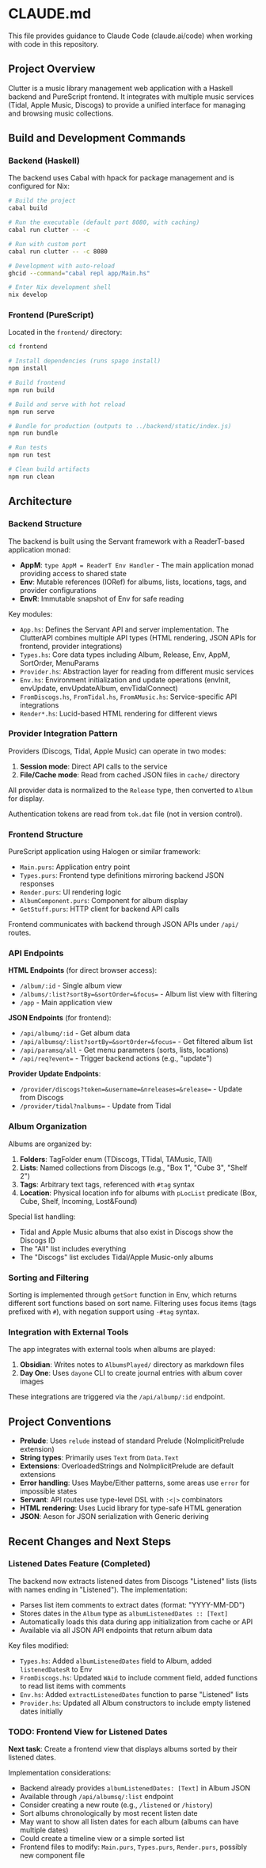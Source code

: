 # CLAUDE.md

This file provides guidance to Claude Code (claude.ai/code) when working with code in this repository.

## Project Overview

Clutter is a music library management web application with a Haskell backend and PureScript frontend. It integrates with multiple music services (Tidal, Apple Music, Discogs) to provide a unified interface for managing and browsing music collections.

## Build and Development Commands

### Backend (Haskell)

The backend uses Cabal with hpack for package management and is configured for Nix:

```bash
# Build the project
cabal build

# Run the executable (default port 8080, with caching)
cabal run clutter -- -c

# Run with custom port
cabal run clutter -- -c 8080

# Development with auto-reload
ghcid --command="cabal repl app/Main.hs"

# Enter Nix development shell
nix develop
```

### Frontend (PureScript)

Located in the `frontend/` directory:

```bash
cd frontend

# Install dependencies (runs spago install)
npm install

# Build frontend
npm run build

# Build and serve with hot reload
npm run serve

# Bundle for production (outputs to ../backend/static/index.js)
npm run bundle

# Run tests
npm run test

# Clean build artifacts
npm run clean
```

## Architecture

### Backend Structure

The backend is built using the Servant framework with a ReaderT-based application monad:

- **AppM**: `type AppM = ReaderT Env Handler` - The main application monad providing access to shared state
- **Env**: Mutable references (IORef) for albums, lists, locations, tags, and provider configurations
- **EnvR**: Immutable snapshot of Env for safe reading

Key modules:

- `App.hs`: Defines the Servant API and server implementation. The ClutterAPI combines multiple API types (HTML rendering, JSON APIs for frontend, provider integrations)
- `Types.hs`: Core data types including Album, Release, Env, AppM, SortOrder, MenuParams
- `Provider.hs`: Abstraction layer for reading from different music services
- `Env.hs`: Environment initialization and update operations (envInit, envUpdate, envUpdateAlbum, envTidalConnect)
- `FromDiscogs.hs`, `FromTidal.hs`, `FromAMusic.hs`: Service-specific API integrations
- `Render*.hs`: Lucid-based HTML rendering for different views

### Provider Integration Pattern

Providers (Discogs, Tidal, Apple Music) can operate in two modes:
1. **Session mode**: Direct API calls to the service
2. **File/Cache mode**: Read from cached JSON files in `cache/` directory

All provider data is normalized to the `Release` type, then converted to `Album` for display.

Authentication tokens are read from `tok.dat` file (not in version control).

### Frontend Structure

PureScript application using Halogen or similar framework:

- `Main.purs`: Application entry point
- `Types.purs`: Frontend type definitions mirroring backend JSON responses
- `Render.purs`: UI rendering logic
- `AlbumComponent.purs`: Component for album display
- `GetStuff.purs`: HTTP client for backend API calls

Frontend communicates with backend through JSON APIs under `/api/` routes.

### API Endpoints

**HTML Endpoints** (for direct browser access):
- `/album/:id` - Single album view
- `/albums/:list?sortBy=&sortOrder=&focus=` - Album list view with filtering
- `/app` - Main application view

**JSON Endpoints** (for frontend):
- `/api/albumq/:id` - Get album data
- `/api/albumsq/:list?sortBy=&sortOrder=&focus=` - Get filtered album list
- `/api/paramsq/all` - Get menu parameters (sorts, lists, locations)
- `/api/req?event=` - Trigger backend actions (e.g., "update")

**Provider Update Endpoints**:
- `/provider/discogs?token=&username=&nreleases=&release=` - Update from Discogs
- `/provider/tidal?nalbums=` - Update from Tidal

### Album Organization

Albums are organized by:
1. **Folders**: TagFolder enum (TDiscogs, TTidal, TAMusic, TAll)
2. **Lists**: Named collections from Discogs (e.g., "Box 1", "Cube 3", "Shelf 2")
3. **Tags**: Arbitrary text tags, referenced with `#tag` syntax
4. **Location**: Physical location info for albums with `pLocList` predicate (Box, Cube, Shelf, Incoming, Lost&Found)

Special list handling:
- Tidal and Apple Music albums that also exist in Discogs show the Discogs ID
- The "All" list includes everything
- The "Discogs" list excludes Tidal/Apple Music-only albums

### Sorting and Filtering

Sorting is implemented through `getSort` function in Env, which returns different sort functions based on sort name.
Filtering uses focus items (tags prefixed with `#`), with negation support using `-#tag` syntax.

### Integration with External Tools

The app integrates with external tools when albums are played:
1. **Obsidian**: Writes notes to `AlbumsPlayed/` directory as markdown files
2. **Day One**: Uses `dayone` CLI to create journal entries with album cover images

These integrations are triggered via the `/api/albump/:id` endpoint.

## Project Conventions

- **Prelude**: Uses `relude` instead of standard Prelude (NoImplicitPrelude extension)
- **String types**: Primarily uses `Text` from `Data.Text`
- **Extensions**: OverloadedStrings and NoImplicitPrelude are default extensions
- **Error handling**: Uses Maybe/Either patterns, some areas use `error` for impossible states
- **Servant**: API routes use type-level DSL with `:<|>` combinators
- **HTML rendering**: Uses Lucid library for type-safe HTML generation
- **JSON**: Aeson for JSON serialization with Generic deriving

## Recent Changes and Next Steps

### Listened Dates Feature (Completed)
The backend now extracts listened dates from Discogs "Listened" lists (lists with names ending in "Listened"). The implementation:
- Parses list item comments to extract dates (format: "YYYY-MM-DD")
- Stores dates in the `Album` type as `albumListenedDates :: [Text]`
- Automatically loads this data during app initialization from cache or API
- Available via all JSON API endpoints that return album data

Key files modified:
- `Types.hs`: Added `albumListenedDates` field to Album, added `listenedDatesR` to Env
- `FromDiscogs.hs`: Updated `WAid` to include comment field, added functions to read list items with comments
- `Env.hs`: Added `extractListenedDates` function to parse "Listened" lists
- `Provider.hs`: Updated all Album constructors to include empty listened dates initially

### TODO: Frontend View for Listened Dates
**Next task**: Create a frontend view that displays albums sorted by their listened dates.

Implementation considerations:
- Backend already provides `albumListenedDates: [Text]` in Album JSON
- Available through `/api/albumsq/:list` endpoint
- Consider creating a new route (e.g., `/listened` or `/history`)
- Sort albums chronologically by most recent listen date
- May want to show all listen dates for each album (albums can have multiple dates)
- Could create a timeline view or a simple sorted list
- Frontend files to modify: `Main.purs`, `Types.purs`, `Render.purs`, possibly new component file
